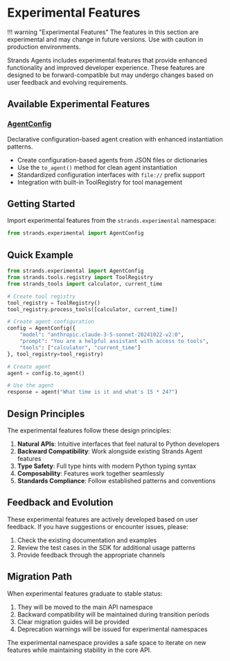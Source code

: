 # Experimental Features

!!! warning "Experimental Features"
    The features in this section are experimental and may change in future versions. Use with caution in production environments.

Strands Agents includes experimental features that provide enhanced functionality and improved developer experience. These features are designed to be forward-compatible but may undergo changes based on user feedback and evolving requirements.

## Available Experimental Features

### [AgentConfig](agent-config.md)
Declarative configuration-based agent creation with enhanced instantiation patterns.

- Create configuration-based agents from JSON files or dictionaries
- Use the `to_agent()` method for clean agent instantiation
- Standardized configuration interfaces with `file://` prefix support
- Integration with built-in ToolRegistry for tool management

## Getting Started

Import experimental features from the `strands.experimental` namespace:

```python
from strands.experimental import AgentConfig
```

## Quick Example

```python
from strands.experimental import AgentConfig
from strands.tools.registry import ToolRegistry
from strands_tools import calculator, current_time

# Create tool registry
tool_registry = ToolRegistry()
tool_registry.process_tools([calculator, current_time])

# Create agent configuration
config = AgentConfig({
    "model": "anthropic.claude-3-5-sonnet-20241022-v2:0",
    "prompt": "You are a helpful assistant with access to tools",
    "tools": ["calculator", "current_time"]
}, tool_registry=tool_registry)

# Create agent
agent = config.to_agent()

# Use the agent
response = agent("What time is it and what's 15 * 24?")
```

## Design Principles

The experimental features follow these design principles:

1. **Natural APIs**: Intuitive interfaces that feel natural to Python developers
2. **Backward Compatibility**: Work alongside existing Strands Agent features
3. **Type Safety**: Full type hints with modern Python typing syntax
4. **Composability**: Features work together seamlessly
5. **Standards Compliance**: Follow established patterns and conventions

## Feedback and Evolution

These experimental features are actively developed based on user feedback. If you have suggestions or encounter issues, please:

1. Check the existing documentation and examples
2. Review the test cases in the SDK for additional usage patterns
3. Provide feedback through the appropriate channels

## Migration Path

When experimental features graduate to stable status:

1. They will be moved to the main API namespace
2. Backward compatibility will be maintained during transition periods
3. Clear migration guides will be provided
4. Deprecation warnings will be issued for experimental namespaces

The experimental namespace provides a safe space to iterate on new features while maintaining stability in the core API.
